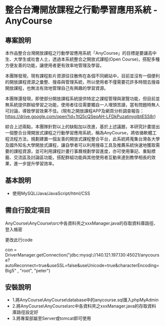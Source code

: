 # 整合台灣開放課程之行動學習應用系統 - AnyCourse #

## 專案說明 ##

本作品整合台灣開放課程之行動學習應用系統「AnyCourse」的目標是要讓高中生、大學生或社會人士，透過本系統整合之開放式課程(Open Course)，搭配多種方便友善的功能，讓使用者更有效率地管理及學習。

本團隊發現，現有課程影片資源往往散佈在各個不同網站中，目前並沒有一個便利的開放課程資源之彙整、搜尋與管理系統，所以使用者不僅需要花許多時間去搜尋開放課程，也無法有效地管理自己有興趣的學習資源。

本團隊還發現，即使部分開放課程系統提供特定之課程管理與瀏覽功能，但目前並無系統提供群組學習之功能，使用者往往需要獨自一人埋頭苦讀，當有問題時無人可討論，導致學習效果不佳。(現有之開放課程APP及網頁分析調查報告：https://drive.google.com/open?id=1tQ5cQSeoAH-LFDkPuzatinyoIbtESS8r)

綜合上述兩點，本團隊針對以上的缺點加以改進，基於上述議題，本研究計畫提出一個整合台灣開放式課程之行動學習應用系統，稱為AnyCourse，將依循軟體工程流程方法，規劃建置一個友善的開放式課程整合平台，此系統將蒐集台灣各大學及國外知名大學開放式課程，讓自學者可以利用搜尋工具及推薦系統快速地獲取需要的課程資源，並可利用課程計畫行事曆規劃學習進度，亦可使用筆記、重點標籤、交流區及討論區功能，搭配群組功能與其他使用者互動來達到教學相長的效果，進一步提升學習效率。

## 基本說明 ##

- 使用MySQL/Java/JavaScript/html/CSS

## 需自行設定項目 ##

AnyCourse\AnyCourse\src中各資料夾之xxxManager.java的存取資料庫路徑、登入帳密

更改此行code

con = DriverManager.getConnection("jdbc:mysql://140.121.197.130:45021/anycourse?autoReconnect=true&useSSL=false&useUnicode=true&characterEncoding=Big5"
					, "root", "peter")

## 安裝說明 ##

- 1.將AnyCourse\AnyCourse\database中的anycourse.sql匯入phpMyAdmin
- 2.將AnyCourse\AnyCourse\src中各資料夾之xxxManager.java的存取資料庫路徑設定好
- 3.將專案部屬至Server或tomcat即可使用